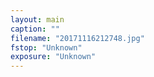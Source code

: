 ```yaml
---
layout: main
caption: ""
filename: "20171116212748.jpg"
fstop: "Unknown"
exposure: "Unknown"
---
```

